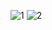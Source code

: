 ![1](https://github.com/user-attachments/assets/5a741de0-d23e-49fe-86ae-bf6d18080e07)
![2](https://github.com/user-attachments/assets/82b6bd15-e5b3-48b7-9254-59edd40a42cf)
